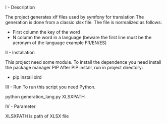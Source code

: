 I - Description

The project generates xlf files used by symfony for translation
The generation is done from a classic xlsx file.
The file is normalized as follows: 
- First column the key of the word  
- N column the word in a language (beware the first line must be the acronym of the language example FR/EN/ES)

II - Installation

This project need some module. To install the dependence you need install the package manager PIP
After PIP install, run in project directory:

- pip install xlrd


III - Run
To run this script you need Python.

python generation_lang.py XLSXPATH


IV - Parameter

XLSXPATH is path of  XLSX file